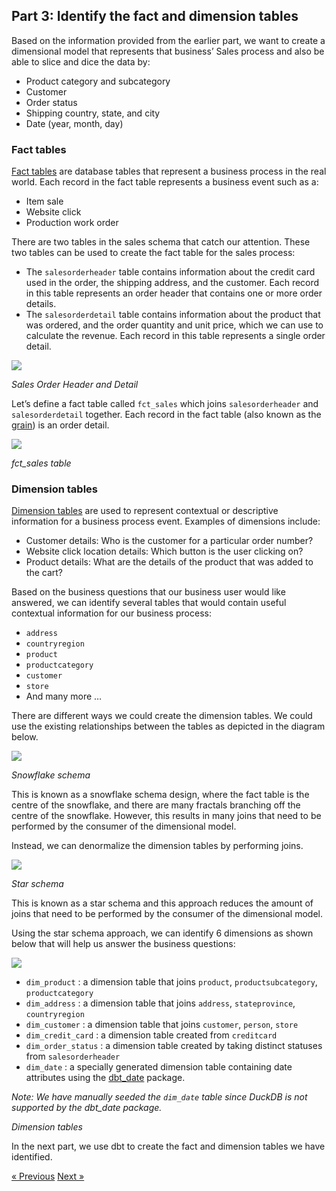 ## Part 3: Identify the fact and dimension tables

Based on the information provided from the earlier part, we want to create a dimensional model that represents that business’ Sales process and also be able to slice and dice the data by: 

- Product category and subcategory
- Customer
- Order status
- Shipping country, state, and city
- Date (year, month, day)

### Fact tables

[Fact tables](https://www.kimballgroup.com/data-warehouse-business-intelligence-resources/kimball-techniques/dimensional-modeling-techniques/facts-for-measurement/) are database tables that represent a business process in the real world. Each record in the fact table represents a business event such as a: 

- Item sale
- Website click
- Production work order

There are two tables in the sales schema that catch our attention. These two tables can be used to create the fact table for the sales process: 

- The `salesorderheader` table contains information about the credit card used in the order, the shipping address, and the customer. Each record in this table represents an order header that contains one or more order details.
- The `salesorderdetail` table contains information about the product that was ordered, and the order quantity and unit price, which we can use to calculate the revenue. Each record in this table represents a single order detail.

![](img/sales-order-header-detail.png)

*Sales Order Header and Detail*

Let’s define a fact table called `fct_sales` which joins `salesorderheader` and `salesorderdetail` together. Each record in the fact table (also known as the [grain](https://www.kimballgroup.com/data-warehouse-business-intelligence-resources/kimball-techniques/dimensional-modeling-techniques/grain/)) is an order detail.

![](img/fct_sales.png)

*fct_sales table*

### Dimension tables

[Dimension tables](https://www.kimballgroup.com/data-warehouse-business-intelligence-resources/kimball-techniques/dimensional-modeling-techniques/dimensions-for-context/) are used to represent contextual or descriptive information for a business process event. Examples of dimensions include: 

- Customer details: Who is the customer for a particular order number? 
- Website click location details: Which button is the user clicking on? 
- Product details: What are the details of the product that was added to the cart? 

Based on the business questions that our business user would like answered, we can identify several tables that would contain useful contextual information for our business process: 

- `address`
- `countryregion`
- `product`
- `productcategory`
- `customer`
- `store`
- And many more …

There are different ways we could create the dimension tables. We could use the existing relationships between the tables as depicted in the diagram below. 

![](img/snowflake-schema.png)

*Snowflake schema*

This is known as a snowflake schema design, where the fact table is the centre of the snowflake, and there are many fractals branching off the centre of the snowflake. However, this results in many joins that need to be performed by the consumer of the dimensional model. 

Instead, we can denormalize the dimension tables by performing joins. 

![](img/star-schema.png)

*Star schema*

This is known as a star schema and this approach reduces the amount of joins that need to be performed by the consumer of the dimensional model. 

Using the star schema approach, we can identify 6 dimensions as shown below that will help us answer the business questions:

![](img/dimension-tables.png)

- `dim_product` : a dimension table that joins `product`, `productsubcategory`, `productcategory`
- `dim_address` : a dimension table that joins `address`, `stateprovince`, `countryregion`
- `dim_customer` : a dimension table that joins `customer`, `person`, `store`
- `dim_credit_card` : a dimension table created from `creditcard`
- `dim_order_status` : a dimension table created by taking distinct statuses from `salesorderheader`
- `dim_date` : a specially generated dimension table containing date attributes using the [dbt_date](https://hub.getdbt.com/calogica/dbt_date/latest/) package. 

*Note: We have manually seeded the `dim_date` table since DuckDB is not supported by the dbt_date package.*


*Dimension tables*

In the next part, we use dbt to create the fact and dimension tables we have identified. 

[&laquo; Previous](part02-identify-business-process.md) [Next &raquo;](part04-create-dimension.md)
